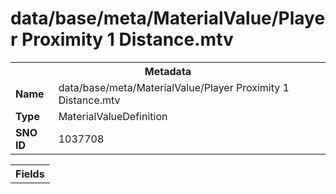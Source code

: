 <h1>data/base/meta/MaterialValue/Player Proximity 1 Distance.mtv</h1><table><tr><th colspan="100%">Metadata</th></tr><tr><td><b>Name</b></td><td>data/base/meta/MaterialValue/Player Proximity 1 Distance.mtv</td></tr><tr><td><b>Type</b></td><td>MaterialValueDefinition</td></tr><tr><td><b>SNO ID</b></td><td>1037708</td></tr></table>

<table><tr><th colspan="100%">Fields</th></tr></table>

